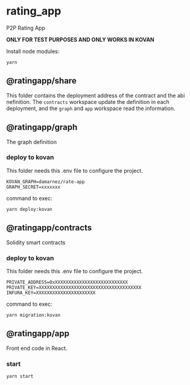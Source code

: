 # rating_app

P2P Rating App 

**ONLY FOR TEST PURPOSES AND ONLY WORKS IN KOVAN**

Install node modules:

```
yarn
```


## @ratingapp/share

This folder contains the deployment address of the contract and the abi nefinition.
The `contracts` workspace update the definition in each deployment, and the `graph` and `app` workspace read the information.

## @ratingapp/graph

The graph definition

### deploy to kovan

This folder needs this .env file to configure the project.

```
KOVAN_GRAPH=damarnez/rate-app
GRAPH_SECRET=xxxxxxx
```
command to exec:

```
yarn deploy:kovan
```

## @ratingapp/contracts

Solidity smart contracts

### deploy to kovan

This folder needs this .env file to configure the project.

```
PRIVATE_ADDRESS=0xXXXXXXXXXXXXXXXXXXXXXXXXXXX 
PRIVATE_KEY=XXXXXXXXXXXXXXXXXXXXXXXXXXXXXXXXXXXXXX 
INFURA_KEY=XXXXXXXXXXXXXXXXXXXXXX
```

command to exec:

```
yarn migration:kovan
```

## @ratingapp/app

Front end code in React.

### start

```
yarn start
```
